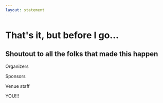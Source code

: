 ```yaml
---
layout: statement
---
```


# That's it, but before I go...

## Shoutout to all the folks that made this happen

<v-clicks>

Organizers

Sponsors

Venue staff

YOU!!!

</v-clicks>